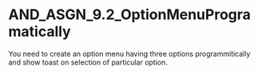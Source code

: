 # AND_ASGN_9.2_OptionMenuProgramatically

You need to create an option menu having three options programmitically and show toast on selection of particular option.
